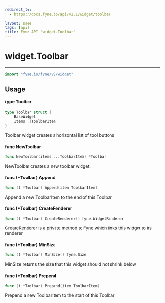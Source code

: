 ```yaml
---
redirect_to:
  - https://docs.fyne.io/api/v2.1/widget/toolbar

layout: page
tags: [api]
title: Fyne API "widget.Toolbar"
---
```



# widget.Toolbar
---
```go
import "fyne.io/fyne/v2/widget"
```

## Usage

#### type Toolbar

```go
type Toolbar struct {
	BaseWidget
	Items []ToolbarItem
}
```

Toolbar widget creates a horizontal list of tool buttons

#### func  NewToolbar

```go
func NewToolbar(items ...ToolbarItem) *Toolbar
```
NewToolbar creates a new toolbar widget.

#### func (*Toolbar) Append

```go
func (t *Toolbar) Append(item ToolbarItem)
```
Append a new ToolbarItem to the end of this Toolbar

#### func (*Toolbar) CreateRenderer

```go
func (t *Toolbar) CreateRenderer() fyne.WidgetRenderer
```
CreateRenderer is a private method to Fyne which links this widget to its renderer

#### func (*Toolbar) MinSize

```go
func (t *Toolbar) MinSize() fyne.Size
```
MinSize returns the size that this widget should not shrink below

#### func (*Toolbar) Prepend

```go
func (t *Toolbar) Prepend(item ToolbarItem)
```
Prepend a new ToolbarItem to the start of this Toolbar
